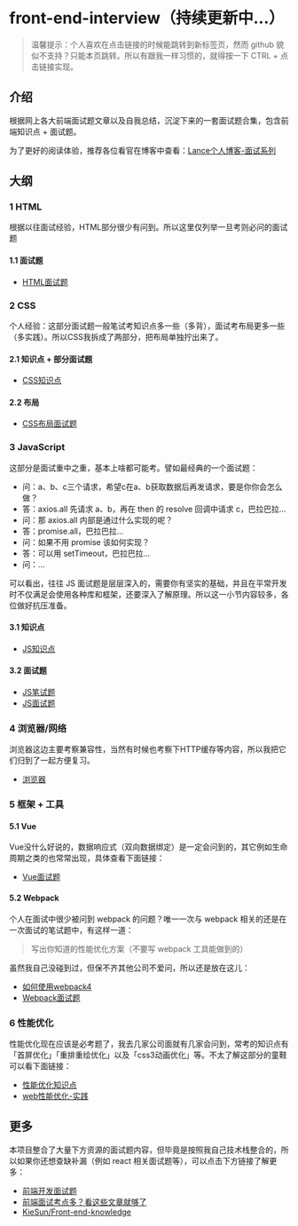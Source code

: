 # front-end-interview（持续更新中...）

> 温馨提示：个人喜欢在点击链接的时候能跳转到新标签页，然而 github 貌似不支持？只能本页跳转。所以有跟我一样习惯的，就得按一下 CTRL + 点击链接实现。

## 介绍

根据网上各大前端面试题文章以及自我总结，沉淀下来的一套面试题合集，包含前端知识点 + 面试题。

为了更好的阅读体验，推荐各位看官在博客中查看：[Lance个人博客-面试系列](https://evestorm.github.io/posts/46036/)

## 大纲

### 1 HTML

根据以往面试经验，HTML部分很少有问到。所以这里仅列举一旦考则必问的面试题

#### 1.1 面试题

- [HTML面试题](./HTML面试题.md)

### 2 CSS

个人经验：这部分面试题一般笔试考知识点多一些（多背），面试考布局更多一些（多实践）。所以CSS我拆成了两部分，把布局单独拧出来了。

#### 2.1 知识点 + 部分面试题

- [CSS知识点](./CSS.md)

#### 2.2 布局

- [CSS布局面试题](./CSS布局.md)

### 3 JavaScript

这部分是面试重中之重，基本上啥都可能考。譬如最经典的一个面试题：

- 问：a、b、c三个请求，希望c在a、b获取数据后再发请求，要是你你会怎么做？
- 答：axios.all 先请求 a、b，再在 then 的 resolve 回调中请求 c，巴拉巴拉...
- 问：那 axios.all 内部是通过什么实现的呢？
- 答：promise.all，巴拉巴拉...
- 问：如果不用 promise 该如何实现？
- 答：可以用 setTimeout，巴拉巴拉...
- 问：...

可以看出，往往 JS 面试题是层层深入的，需要你有坚实的基础，并且在平常开发时不仅满足会使用各种库和框架，还要深入了解原理。所以这一小节内容较多，各位做好抗压准备。

#### 3.1 知识点

- [JS知识点](./JavaScript知识点.md)

#### 3.2 面试题

- [JS笔试题](./JS笔试题.md)
- [JS面试题](./JS面试题.md)

### 4 浏览器/网络

浏览器这边主要考察兼容性，当然有时候也考察下HTTP缓存等内容，所以我把它们归到了一起方便复习。

- [浏览器](./浏览器.md)

### 5 框架 + 工具

#### 5.1 Vue

Vue没什么好说的，数据响应式（双向数据绑定）是一定会问到的，其它例如生命周期之类的也常常出现，具体查看下面链接：

- [Vue面试题](./Vue面试题.md)

#### 5.2 Webpack

个人在面试中很少被问到 webpack 的问题？唯一一次与 webpack 相关的还是在一次面试的笔试题中，有这样一道：

> 写出你知道的性能优化方案（不要写 webpack 工具能做到的）

虽然我自己没碰到过，但保不齐其他公司不爱问，所以还是放在这儿：

- [如何使用webpack4](https://evestorm.github.io/posts/47462/)
- [Webpack面试题](./Webpack面试题.md)

### 6 性能优化

性能优化现在应该是必考题了，我去几家公司面就有几家会问到，常考的知识点有「首屏优化」「重排重绘优化」以及「css3动画优化」等。不太了解这部分的童鞋可以看下面链接：

- [性能优化知识点](./性能优化知识点.md)
- [web性能优化-实践](https://evestorm.github.io/posts/47143/)

## 更多

本项目整合了大量下方资源的面试题内容，但毕竟是按照我自己技术栈整合的，所以如果你还想查缺补漏（例如 react 相关面试题等），可以点击下方链接了解更多：

- [前端开发面试题](https://github.com/markyun/My-blog/tree/master/Front-end-Developer-Questions/Questions-and-Answers)
- [前端面试考点多？看这些文章就够了](https://juejin.im/post/5aae076d6fb9a028cc6100a9)
- [KieSun/Front-end-knowledge](https://github.com/KieSun/Front-end-knowledge)
